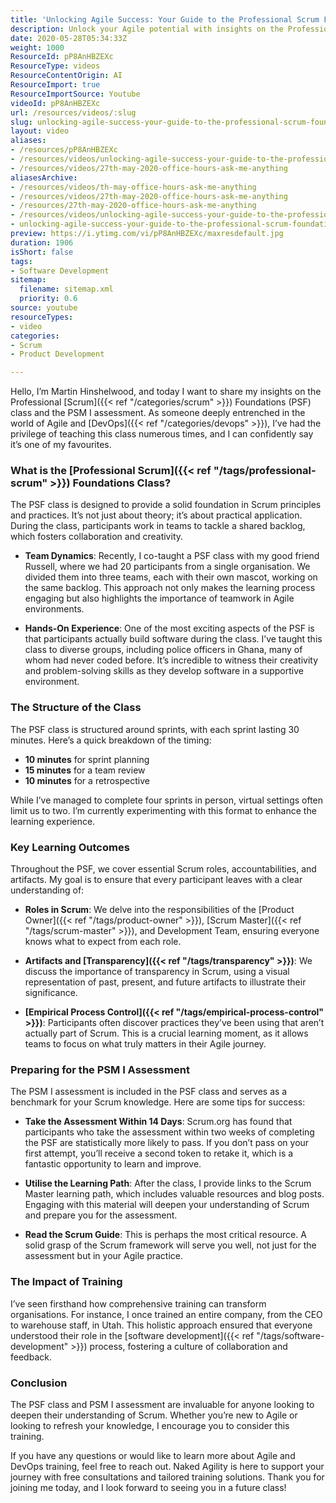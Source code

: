 ```yaml
---
title: 'Unlocking Agile Success: Your Guide to the Professional Scrum Foundations Class and PSM I Assessment'
description: Unlock your Agile potential with insights on the Professional Scrum Foundations class and PSM I assessment. Learn practical Scrum skills and boost your career!
date: 2020-05-28T05:34:33Z
weight: 1000
ResourceId: pP8AnHBZEXc
ResourceType: videos
ResourceContentOrigin: AI
ResourceImport: true
ResourceImportSource: Youtube
videoId: pP8AnHBZEXc
url: /resources/videos/:slug
slug: unlocking-agile-success-your-guide-to-the-professional-scrum-foundations-class-and-psm-i-assessment
layout: video
aliases:
- /resources/pP8AnHBZEXc
- /resources/videos/unlocking-agile-success-your-guide-to-the-professional-scrum-foundations-class-and-psm-i-assessment
- /resources/videos/27th-may-2020-office-hours-ask-me-anything
aliasesArchive:
- /resources/videos/th-may-office-hours-ask-me-anything
- /resources/videos/27th-may-2020-office-hours-ask-me-anything
- /resources/27th-may-2020-office-hours-ask-me-anything
- /resources/videos/unlocking-agile-success-your-guide-to-the-professional-scrum-foundations-class-and-psm-i-assessment
- unlocking-agile-success-your-guide-to-the-professional-scrum-foundations-class-and-psm-i-assessment
preview: https://i.ytimg.com/vi/pP8AnHBZEXc/maxresdefault.jpg
duration: 1906
isShort: false
tags:
- Software Development
sitemap:
  filename: sitemap.xml
  priority: 0.6
source: youtube
resourceTypes:
- video
categories:
- Scrum
- Product Development

---
```

Hello, I’m Martin Hinshelwood, and today I want to share my insights on the Professional [Scrum]({{< ref "/categories/scrum" >}}) Foundations (PSF) class and the PSM I assessment. As someone deeply entrenched in the world of Agile and [DevOps]({{< ref "/categories/devops" >}}), I’ve had the privilege of teaching this class numerous times, and I can confidently say it’s one of my favourites. 

### What is the [Professional Scrum]({{< ref "/tags/professional-scrum" >}}) Foundations Class?

The PSF class is designed to provide a solid foundation in Scrum principles and practices. It’s not just about theory; it’s about practical application. During the class, participants work in teams to tackle a shared backlog, which fosters collaboration and creativity. 

- **Team Dynamics**: Recently, I co-taught a PSF class with my good friend Russell, where we had 20 participants from a single organisation. We divided them into three teams, each with their own mascot, working on the same backlog. This approach not only makes the learning process engaging but also highlights the importance of teamwork in Agile environments.

- **Hands-On Experience**: One of the most exciting aspects of the PSF is that participants actually build software during the class. I’ve taught this class to diverse groups, including police officers in Ghana, many of whom had never coded before. It’s incredible to witness their creativity and problem-solving skills as they develop software in a supportive environment.

### The Structure of the Class

The PSF class is structured around sprints, with each sprint lasting 30 minutes. Here’s a quick breakdown of the timing:

- **10 minutes** for sprint planning
- **15 minutes** for a team review
- **10 minutes** for a retrospective

While I’ve managed to complete four sprints in person, virtual settings often limit us to two. I’m currently experimenting with this format to enhance the learning experience.

### Key Learning Outcomes

Throughout the PSF, we cover essential Scrum roles, accountabilities, and artifacts. My goal is to ensure that every participant leaves with a clear understanding of:

- **Roles in Scrum**: We delve into the responsibilities of the [Product Owner]({{< ref "/tags/product-owner" >}}), [Scrum Master]({{< ref "/tags/scrum-master" >}}), and Development Team, ensuring everyone knows what to expect from each role.

- **Artifacts and [Transparency]({{< ref "/tags/transparency" >}})**: We discuss the importance of transparency in Scrum, using a visual representation of past, present, and future artifacts to illustrate their significance.

- **[Empirical Process Control]({{< ref "/tags/empirical-process-control" >}})**: Participants often discover practices they’ve been using that aren’t actually part of Scrum. This is a crucial learning moment, as it allows teams to focus on what truly matters in their Agile journey.

### Preparing for the PSM I Assessment

The PSM I assessment is included in the PSF class and serves as a benchmark for your Scrum knowledge. Here are some tips for success:

- **Take the Assessment Within 14 Days**: Scrum.org has found that participants who take the assessment within two weeks of completing the PSF are statistically more likely to pass. If you don’t pass on your first attempt, you’ll receive a second token to retake it, which is a fantastic opportunity to learn and improve.

- **Utilise the Learning Path**: After the class, I provide links to the Scrum Master learning path, which includes valuable resources and blog posts. Engaging with this material will deepen your understanding of Scrum and prepare you for the assessment.

- **Read the Scrum Guide**: This is perhaps the most critical resource. A solid grasp of the Scrum framework will serve you well, not just for the assessment but in your Agile practice.

### The Impact of Training

I’ve seen firsthand how comprehensive training can transform organisations. For instance, I once trained an entire company, from the CEO to warehouse staff, in Utah. This holistic approach ensured that everyone understood their role in the [software development]({{< ref "/tags/software-development" >}}) process, fostering a culture of collaboration and feedback.

### Conclusion

The PSF class and PSM I assessment are invaluable for anyone looking to deepen their understanding of Scrum. Whether you’re new to Agile or looking to refresh your knowledge, I encourage you to consider this training. 

If you have any questions or would like to learn more about Agile and DevOps training, feel free to reach out. Naked Agility is here to support your journey with free consultations and tailored training solutions. Thank you for joining me today, and I look forward to seeing you in a future class!
